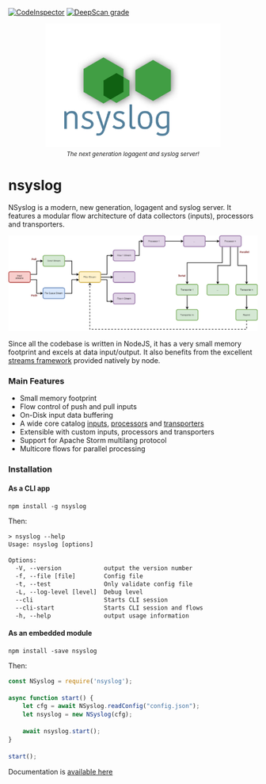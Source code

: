 [![CodeInspector](https://www.code-inspector.com/public/project/2177/nsyslog/dashboard)](https://www.code-inspector.com/project/2177/score/svg)
[![DeepScan grade](https://deepscan.io/api/teams/6420/projects/8423/branches/100189/badge/grade.svg)](https://deepscan.io/dashboard#view=project&tid=6420&pid=8423&bid=100189)

<p align="center">
	<img src="doc/assets/logo-nsyslog-tr.png" alt="Logo" height="250px" style="display:block">
	<i><sub>The next generation logagent and syslog server!</sub></i>
</p>

# nsyslog
NSyslog is a modern, new generation, logagent and syslog server. It features a modular flow architecture of data collectors (inputs), processors and transporters.

![Architecture](doc/assets/nsyslog.png)

Since all the codebase is written in NodeJS, it has a very small memory footprint and excels at data input/output. It also benefits from the excellent [streams framework](https://nodejs.org/api/stream.html) provided natively by node.

### Main Features
* Small memory footprint
* Flow control of push and pull inputs
* On-Disk input data buffering
* A wide core catalog [inputs](doc/inputs/index.md), [processors](doc/processors/index.md) and [transporters](doc/transporters/index.md)
* Extensible with custom inputs, processors and transporters
* Support for Apache Storm multilang protocol
* Multicore flows for parallel processing

### Installation
#### As a CLI app
```
npm install -g nsyslog
```

Then:
```shell
> nsyslog --help
Usage: nsyslog [options]

Options:
  -V, --version            output the version number
  -f, --file [file]        Config file
  -t, --test               Only validate config file
  -L, --log-level [level]  Debug level
  --cli                    Starts CLI session
  --cli-start              Starts CLI session and flows
  -h, --help               output usage information
```

#### As an embedded module
```
npm install -save nsyslog
```

Then:
```javascript
const NSyslog = require('nsyslog');

async function start() {
	let cfg = await NSyslog.readConfig("config.json");
	let nsyslog = new NSyslog(cfg);

	await nsyslog.start();
}

start();
```

Documentation is [available here](doc/README.md)
